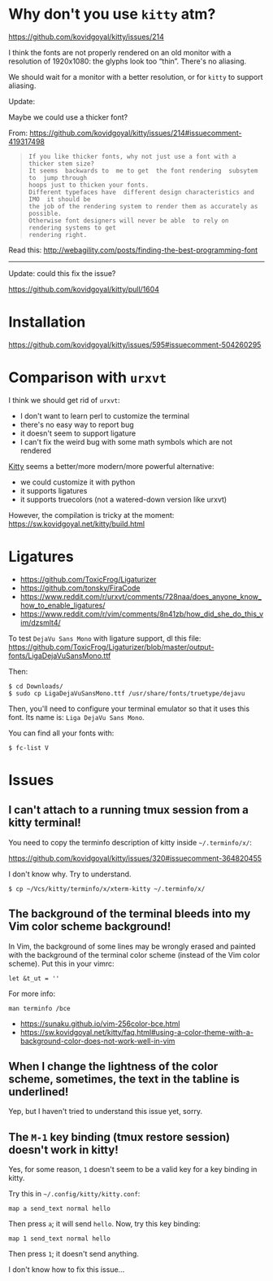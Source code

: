 # Why don't you use `kitty` atm?

<https://github.com/kovidgoyal/kitty/issues/214>

I think the fonts are not properly  rendered on an old monitor with a resolution
of 1920x1080: the glyphs look too “thin”.
There's no aliasing.

We should wait for a monitor with a better resolution, or for `kitty` to support
aliasing.

Update:

Maybe we could use a thicker font?

From: <https://github.com/kovidgoyal/kitty/issues/214#issuecomment-419317498>

>     If you like thicker fonts, why not just use a font with a thicker stem size?
>     It seems  backwards to  me to get  the font rendering  subsytem to  jump through
>     hoops just to thicken your fonts.
>     Different typefaces have  different design characteristics and IMO  it should be
>     the job of the rendering system to render them as accurately as possible.
>     Otherwise font designers will never be able  to rely on rendering systems to get
>     rendering right.

Read this: <http://webagility.com/posts/finding-the-best-programming-font>

---

Update: could this fix the issue?

<https://github.com/kovidgoyal/kitty/pull/1604>

##
# Installation

<https://github.com/kovidgoyal/kitty/issues/595#issuecomment-504260295>

# Comparison with `urxvt`

I think we should get rid of `urxvt`:

   - I don't want to learn perl to customize the terminal
   - there's no easy way to report bug
   - it doesn't seem to support ligature
   - I can't fix the weird bug with some math symbols which are not rendered

[Kitty](https://github.com/kovidgoyal/kitty) seems a better/more modern/more powerful alternative:

   - we could customize it with python
   - it supports ligatures
   - it supports truecolors (not a watered-down version like urxvt)

However, the compilation is tricky at the moment:
<https://sw.kovidgoyal.net/kitty/build.html>

# Ligatures

   - <https://github.com/ToxicFrog/Ligaturizer>
   - <https://github.com/tonsky/FiraCode>
   - <https://www.reddit.com/r/urxvt/comments/728naa/does_anyone_know_how_to_enable_ligatures/>
   - <https://www.reddit.com/r/vim/comments/8n41zb/how_did_she_do_this_vim/dzsmlt4/>

To test `DejaVu Sans Mono` with ligature support, dl this file:
<https://github.com/ToxicFrog/Ligaturizer/blob/master/output-fonts/LigaDejaVuSansMono.ttf>

Then:

    $ cd Downloads/
    $ sudo cp LigaDejaVuSansMono.ttf /usr/share/fonts/truetype/dejavu

Then, you'll need to configure your terminal emulator so that it uses this font.
Its name is: `Liga DejaVu Sans Mono`.

You can find all your fonts with:

    $ fc-list V

##
# Issues
## I can't attach to a running tmux session from a kitty terminal!

You need to copy the terminfo description of kitty inside `~/.terminfo/x/`:

<https://github.com/kovidgoyal/kitty/issues/320#issuecomment-364820455>

I don't know why.
Try to understand.

    $ cp ~/Vcs/kitty/terminfo/x/xterm-kitty ~/.terminfo/x/

## The background of the terminal bleeds into my Vim color scheme background!

In Vim, the background of some lines  may be wrongly erased and painted with the
background of the terminal color scheme (instead of the Vim color scheme).
Put this in your vimrc:

    let &t_ut = ''

For more info:

    man terminfo /bce
   - <https://sunaku.github.io/vim-256color-bce.html>
   - <https://sw.kovidgoyal.net/kitty/faq.html#using-a-color-theme-with-a-background-color-does-not-work-well-in-vim>

## When I change the lightness of the color scheme, sometimes, the text in the tabline is underlined!

Yep, but I haven't tried to understand this issue yet, sorry.

## The `M-1` key binding (tmux restore session) doesn't work in kitty!

Yes, for some reason, `1` doesn't seem to be a valid key for a key binding in kitty.

Try this in `~/.config/kitty/kitty.conf`:

    map a send_text normal hello

Then press `a`; it will send `hello`.
Now, try this key binding:

    map 1 send_text normal hello

Then press `1`; it doesn't send anything.

I don't know how to fix this issue...

